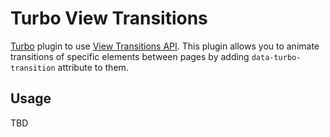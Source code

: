 # Turbo View Transitions

[Turbo][] plugin to use [View Transitions API](https://developer.mozilla.org/en-US/docs/Web/API/View_Transitions_API). This plugin allows you to animate transitions of specific elements between pages by adding `data-turbo-transition` attribute to them.

## Usage

TBD

[Turbo]: https://turbo.hotwire.dev/
